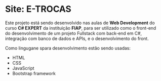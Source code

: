 # Site: E-TROCAS

Este projeto está sendo desenvolvido nas aulas de <b>Web Development</b> do curso <b>C# EXPERT</b> da instituição <b>FIAP</b>, para ser utilizado como o front-end do desenvolvimento
de um projeto Fullstack com back-end em C#, integração com banco de dados e APIs, e o desenvolvimento do front.

Como lingugane spara desenvolvimento estão sendo usadas:
- HTML
- CSS
- JavaScript
- Bootstrap framework
